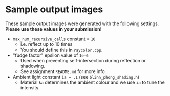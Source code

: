 # Sample output images


These sample output images were generated with the following settings. **Please use these values in your submission!**
* `max_num_recursive_calls` constant = `10`
    * i.e. reflect up to 10 times
    * You should define this in `raycolor.cpp`.
* "fudge factor" epsilon value of `1e-6`
    * Used when preventing self-intersection during reflection or shadowing.
    * See assignment `README.md` for more info.
* Ambient light constant `ia = .1` (see `blinn_phong_shading.h`)
    * Material `ka` determines the ambient colour and we use `ia` to tune the intensity.

